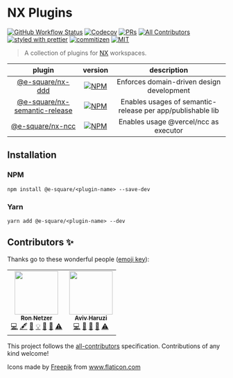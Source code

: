 # NX Plugins

[![GitHub Workflow Status](https://img.shields.io/github/workflow/status/e-square-io/nx-plugins/Main%20Workflow?style=flat-square)](https://github.com/e-square-io/nx-plugins/actions/workflows/main.yml)
[![Codecov](https://img.shields.io/codecov/c/github/e-square-io/nx-plugins?logo=codecov&style=flat-square&token=JR0CGZBPQ5)](https://app.codecov.io/gh/e-square-io/nx-plugins)
[![PRs](https://img.shields.io/badge/PRs-welcome-brightgreen.svg?style=flat-square)](.github/PULL_REQUEST_TEMPLATE.md)
[![All Contributors](https://img.shields.io/badge/all_contributors-2-orange.svg?style=flat-square)](#contributors-)
[![styled with prettier](https://img.shields.io/badge/styled_with-prettier-ff69b4.svg?style=flat-square)](https://github.com/prettier/prettier)
[![commitizen](https://img.shields.io/badge/commitizen-friendly-brightgreen.svg?style=flat-square)](./.github/CONTRIBUTING.md#commit-message-format)
[![MIT](https://img.shields.io/packagist/l/doctrine/orm.svg?style=flat-square)](LICENSE)

> A collection of plugins for [NX](https://nx.dev) workspaces.

|             plugin              |                            version                            |                        description                         |
| :-----------------------------: | :-----------------------------------------------------------: | :--------------------------------------------------------: |
|       [@e-square/nx-ddd]        |              [![NPM][nx-ddd-badge]][nx-ddd-link]              |         Enforces domain-driven design development          |
| [@e-square/nx-semantic-release] | [![NPM][nx-semantic-release-badge]][nx-semantic-release-link] | Enables usages of semantic-release per app/publishable lib |
|       [@e-square/nx-ncc]        |       [![NPM][nx-ncc-badge]][nx-semantic-release-link]        |           Enables usage @vercel/ncc as executor            |

[@e-square/nx-ddd]: ./packages/ddd
[nx-ddd-link]: https://www.npmjs.com/package/@e-square/nx-ddd
[nx-ddd-badge]: https://img.shields.io/npm/v/@e-square/nx-ddd?logo=npm&style=flat-square
[@e-square/nx-semantic-release]: ./packages/semantic-release
[nx-semantic-release-link]: https://www.npmjs.com/package/@e-square/nx-semantic-release
[nx-semantic-release-badge]: https://img.shields.io/npm/v/@e-square/nx-semantic-release?logo=npm&style=flat-square
[@e-square/nx-ncc]: ./packages/ncc
[nx-ncc-link]: https://www.npmjs.com/package/@e-square/nx-ncc
[nx-ncc-badge]: https://img.shields.io/npm/v/@e-square/nx-ncc?logo=npm&style=flat-square

## Installation

### NPM

`npm install @e-square/<plugin-name> --save-dev`

### Yarn

`yarn add @e-square/<plugin-name> --dev`

## Contributors ✨

Thanks go to these wonderful people ([emoji key](https://allcontributors.org/docs/en/emoji-key)):

<!-- ALL-CONTRIBUTORS-LIST:START - Do not remove or modify this section -->
<!-- prettier-ignore-start -->
<!-- markdownlint-disable -->
<table>
  <tr>
    <td align="center"><a href="https://github.com/ronnetzer"><img src="https://avatars.githubusercontent.com/u/1116785?v=4?s=100" width="100px;" alt=""/><br /><sub><b>Ron Netzer</b></sub></a><br /><a href="https://github.com/ronnetzer/test/commits?author=ronnetzer" title="Code">💻</a> <a href="#content-ronnetzer" title="Content">🖋</a> <a href="https://github.com/ronnetzer/test/commits?author=ronnetzer" title="Documentation">📖</a> <a href="#example-ronnetzer" title="Examples">💡</a> <a href="#ideas-ronnetzer" title="Ideas, Planning, & Feedback">🤔</a> <a href="#maintenance-ronnetzer" title="Maintenance">🚧</a> <a href="https://github.com/ronnetzer/test/commits?author=ronnetzer" title="Tests">⚠️</a></td>
    <td align="center"><a href="https://github.com/avivharuzi"><img src="https://avatars.githubusercontent.com/u/29040832?v=4?s=100" width="100px;" alt=""/><br /><sub><b>Aviv Haruzi</b></sub></a><br /><a href="https://github.com/ronnetzer/test/commits?author=avivharuzi" title="Code">💻</a> <a href="https://github.com/ronnetzer/test/commits?author=avivharuzi" title="Documentation">📖</a> <a href="#ideas-avivharuzi" title="Ideas, Planning, & Feedback">🤔</a> <a href="#maintenance-avivharuzi" title="Maintenance">🚧</a> <a href="https://github.com/ronnetzer/test/commits?author=avivharuzi" title="Tests">⚠️</a></td>
  </tr>
</table>

<!-- markdownlint-restore -->
<!-- prettier-ignore-end -->

<!-- ALL-CONTRIBUTORS-LIST:END -->

This project follows the [all-contributors](https://github.com/all-contributors/all-contributors) specification. Contributions of any kind welcome!

<div>Icons made by <a href="https://www.freepik.com/" title="Freepik">Freepik</a> from <a href="https://www.flaticon.com/" title="Flaticon">www.flaticon.com</a></div>
